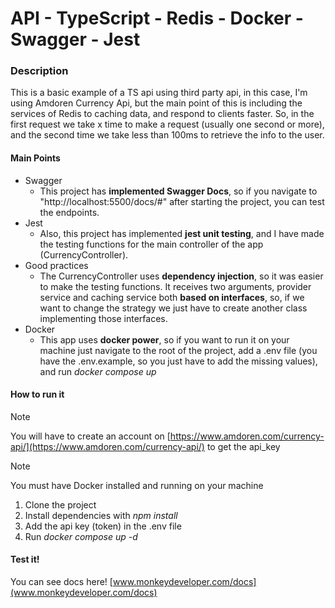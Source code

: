 # API - TypeScript - Redis - Docker - Swagger - Jest

### Description
This is a basic example of a TS api using third party api, in this case, I'm using Amdoren Currency Api, 
but the main point of this is including the services of Redis to caching data, and respond to clients faster.
So, in the first request we take x time to make a request (usually one second or more), and the second time
we take less than 100ms to retrieve the info to the user.

#### Main Points
* Swagger
  * This project has **implemented Swagger Docs**, so if you navigate to "http://localhost:5500/docs/#" after starting
    the project, you can test the endpoints.
* Jest
  * Also, this project has implemented **jest unit testing**, and I have made the testing functions for the main controller
    of the app (CurrencyController).
* Good practices
  * The CurrencyController uses **dependency injection**, so it was easier to make the testing functions. It receives two
    arguments, provider service and caching service both **based on interfaces**, so, if we want to change the strategy we just
    have to create another class implementing those interfaces.
* Docker
  * This app uses **docker power**, so if you want to run it on your machine just navigate to the root of the project,
    add a .env file (you have the .env.example, so you just have to add the missing values), and run *docker compose up*

#### How to run it
> [!NOTE]
> You will have to create an account on [https://www.amdoren.com/currency-api/](https://www.amdoren.com/currency-api/) to get the api_key

> [!NOTE]
> You must have Docker installed and running on your machine

1. Clone the project
2. Install dependencies with *npm install*
3. Add the api key (token) in the .env file
4. Run *docker compose up -d*


#### Test it!
You can see docs here! [www.monkeydeveloper.com/docs](www.monkeydeveloper.com/docs)
